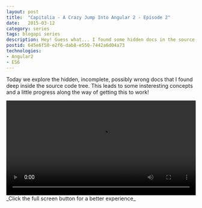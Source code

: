 ```yaml
---
layout: post
title:  "Capitalia - A Crazy Jump Into Angular 2 - Episode 2"
date:   2015-03-12
category: series
tags: blogapi series
description: Hey! Guess what... I found some hidden docs in the source code :)
postid: 645e6f50-e2f6-dab8-e550-7442a6d04a73
technologies:
- Angular2
- ES6
---
```


Today we explore the hidden, incomplete, possibly wrong docs that I found deep inside the source code tree. This leads to some insteresting concepts and a little progress along the way of getting this to work!

<video style="width:100%;" controls>
	<source src="http://videos.quarrantine.com:8000?name=capitalia2.mp4" type="video/mp4">
</video>
_Click the full screen button for a better experience_
